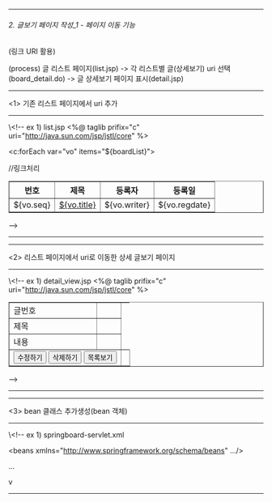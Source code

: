 
-------------------------------------------------
###### 2. 글보기 페이지 작성_1 - 페이지 이동 기능 
(링크 URI 활용)

(process)
글 리스트 페이지(list.jsp) -> 각 리스트별 글(상세보기) uri 선택(board_detail.do)
-> 글 상세보기 페이지 표시(detail.jsp)

-----------------------
<1> 기존 리스트 페이지에서 uri 추가

-----------

\\<!--
ex 1) list.jsp
<%@ taglib prifix="c" uri="http://java.sun.com/jsp/jstl/core" %>


<table border = "1">
  <tr>
    <th>번호</th><th>제목</th><th>등록자</th><th>등록일</th>
  </tr>
  
<c:forEach var="vo" items="${boardList}">
  <tr>
  <td>${vo.seq}</td>
  <td><a href="board_detail.do?"seq=${vo.seq}">${vo.title}</a></td> //링크처리
  <td>${vo.writer}</td>
  <td>${vo.regdate}</tc>
  </tr>
</c:forEach>
  </table>
-->
    
    
-----------

-----------------------
<2> 리스트 페이지에서 uri로 이동한 상세 글보기 페이지

-----------

\\<!--
ex 1) detail_view.jsp
<%@ taglib prifix="c" uri="http://java.sun.com/jsp/jstl/core" %>

<title>상세 글보기</title>

<table border = "1">
  <tr>
    <td>글번호</td> <td></td>
  </tr>
  
  <tr>
    <td>제목</td> <td></td>
  </tr>
  
  <tr>
    <td>내용</td> <td></td>
  </tr>
  
  <tr>
    <td colspan="2" align="center">
      <input type="button" value="수정하기"/>
      <input type="button" value="삭제하기"/>
      <input type="button" value="목록보기"/>
    </td> <td></td>
  </tr>
  


  </table>
-->
    
    
-----------



-----------------------
<3> bean 클래스 추가생성(bean 객체)

-----------
\\<!--
ex 1) springboard-servlet.xml

<?xml version="1.0" encoding="UTF-8"?>
<beans xmlns="http://www.springframework.org/schema/beans" .../>

<bean id="dataSource" class="org.springframework.jdbc.datasource.DriverManagerDataSource">
...
</bean>

 <!-- Controller --> 
  <bean name="/board.list.do" class="board.controller.BoardListController">
  <property name="boardDao" ref="boardDao"/>
  </bean>
  
   <bean name="/board.detail.do" class="board.controller.BoardDetailController">          v
   <property name="boardDao" ref="boardDao"/>
   </bean>
  
  -----------
  
  
  
  
  
